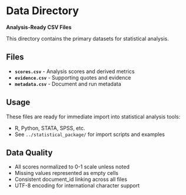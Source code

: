 # Data Directory

**Analysis-Ready CSV Files**

This directory contains the primary datasets for statistical analysis.

## Files

- **`scores.csv`** - Analysis scores and derived metrics
- **`evidence.csv`** - Supporting quotes and evidence  
- **`metadata.csv`** - Document and run metadata

## Usage

These files are ready for immediate import into statistical analysis tools:
- R, Python, STATA, SPSS, etc.
- See `../statistical_package/` for import scripts and examples

## Data Quality

- All scores normalized to 0-1 scale unless noted
- Missing values represented as empty cells
- Consistent document_id linking across all files
- UTF-8 encoding for international character support
